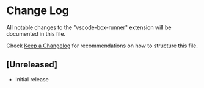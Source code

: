 # Change Log

All notable changes to the "vscode-box-runner" extension will be documented in this file.

Check [Keep a Changelog](http://keepachangelog.com/) for recommendations on how to structure this file.

## [Unreleased]

- Initial release
